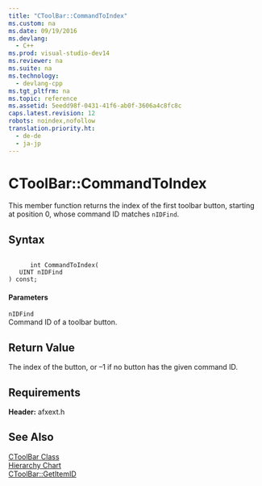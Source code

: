 ```yaml
---
title: "CToolBar::CommandToIndex"
ms.custom: na
ms.date: 09/19/2016
ms.devlang: 
  - C++
ms.prod: visual-studio-dev14
ms.reviewer: na
ms.suite: na
ms.technology: 
  - devlang-cpp
ms.tgt_pltfrm: na
ms.topic: reference
ms.assetid: 5eedd98f-0431-41f6-ab0f-3606a4c8fc8c
caps.latest.revision: 12
robots: noindex,nofollow
translation.priority.ht: 
  - de-de
  - ja-jp
---
```

# CToolBar::CommandToIndex
This member function returns the index of the first toolbar button, starting at position 0, whose command ID matches `nIDFind`.  
  
## Syntax  
  
```  
  
      int CommandToIndex(  
   UINT nIDFind   
) const;  
```  
  
#### Parameters  
 `nIDFind`  
 Command ID of a toolbar button.  
  
## Return Value  
 The index of the button, or –1 if no button has the given command ID.  
  
## Requirements  
 **Header:** afxext.h  
  
## See Also  
 [CToolBar Class](../vs140/CToolBar-Class.md)   
 [Hierarchy Chart](../vs140/Hierarchy-Chart.md)   
 [CToolBar::GetItemID](../vs140/CToolBar--GetItemID.md)